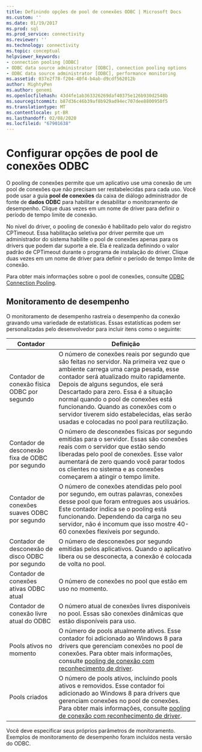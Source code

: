```yaml
---
title: Definindo opções de pool de conexões ODBC | Microsoft Docs
ms.custom: ''
ms.date: 01/19/2017
ms.prod: sql
ms.prod_service: connectivity
ms.reviewer: ''
ms.technology: connectivity
ms.topic: conceptual
helpviewer_keywords:
- connection pooling [ODBC]
- ODBC data source administrator [ODBC], connection pooling options
- ODBC data source administrator [ODBC], performance monitoring
ms.assetid: 037e2f78-f204-40f4-b4ab-d9cdf562012b
author: MightyPen
ms.author: genemi
ms.openlocfilehash: 43d4fe1ab363326269daf40375e126b930d2548b
ms.sourcegitcommit: b87d36c46b39af8b929ad94ec707dee8800950f5
ms.translationtype: MT
ms.contentlocale: pt-BR
ms.lasthandoff: 02/08/2020
ms.locfileid: "67901638"
---
```

# <a name="setting-odbc-connection-pooling-options"></a>Configurar opções de pool de conexões ODBC
O pooling de conexões permite que um aplicativo use uma conexão de um pool de conexões que não precisam ser restabelecidas para cada uso. Você pode usar a guia **pool de conexões** da caixa de diálogo administrador de fonte de **dados ODBC** para habilitar e desabilitar o monitoramento de desempenho. Clique duas vezes em um nome de driver para definir o período de tempo limite de conexão.  
  
 No nível do driver, o pooling de conexão é habilitado pelo valor do registro CPTimeout. Essa habilitação seletiva por driver permite que um administrador do sistema habilite o pool de conexões apenas para os drivers que podem dar suporte a ele. Ela é realizada definindo o valor padrão de CPTimeout durante o programa de instalação do driver. Clique duas vezes em um nome de driver para definir o período de tempo limite de conexão.  
  
 Para obter mais informações sobre o pool de conexões, consulte [ODBC Connection Pooling](../../odbc/reference/develop-app/driver-manager-connection-pooling.md).  
  
## <a name="performance-monitoring"></a>Monitoramento de desempenho  
 O monitoramento de desempenho rastreia o desempenho da conexão gravando uma variedade de estatísticas. Essas estatísticas podem ser personalizadas pelo desenvolvedor para incluir itens como o seguinte:  
  
|Contador|Definição|  
|-------------|----------------|  
|Contador de conexão física ODBC por segundo|O número de conexões reais por segundo que são feitas no servidor. Na primeira vez que o ambiente carrega uma carga pesada, esse contador será atualizado muito rapidamente. Depois de alguns segundos, ele será Descartado para zero. Essa é a situação normal quando o pool de conexões está funcionando. Quando as conexões com o servidor tiverem sido estabelecidas, elas serão usadas e colocadas no pool para reutilização.|  
|Contador de desconexão fixa de ODBC por segundo|O número de desconexões físicas por segundo emitidas para o servidor. Essas são conexões reais com o servidor que estão sendo liberadas pelo pool de conexões. Esse valor aumentará de zero quando você parar todos os clientes no sistema e as conexões começarem a atingir o tempo limite.|  
|Contador de conexões suaves ODBC por segundo|O número de conexões atendidas pelo pool por segundo, em outras palavras, conexões desse pool que foram entregues aos usuários. Este contador indica se o pooling está funcionando. Dependendo da carga no seu servidor, não é incomum que isso mostre 40-60 conexões flexíveis por segundo.|  
|Contador de desconexão de disco ODBC por segundo|O número de desconexões por segundo emitidas pelos aplicativos. Quando o aplicativo libera ou se desconecta, a conexão é colocada de volta no pool.|  
|Contador de conexões ativas ODBC atual|O número de conexões no pool que estão em uso no momento.|  
|Contador de conexão livre atual do ODBC|O número atual de conexões livres disponíveis no pool. Essas são conexões dinâmicas que estão disponíveis para uso.|  
|Pools ativos no momento|O número de pools atualmente ativos. Esse contador foi adicionado ao Windows 8 para drivers que gerenciam conexões no pool de conexões. Para obter mais informações, consulte [pooling de conexão com reconhecimento de driver](../../odbc/reference/develop-app/driver-aware-connection-pooling.md).|  
|Pools criados|O número de pools ativos, incluindo pools ativos e removidos. Esse contador foi adicionado ao Windows 8 para drivers que gerenciam conexões no pool de conexões. Para obter mais informações, consulte [pooling de conexão com reconhecimento de driver](../../odbc/reference/develop-app/driver-aware-connection-pooling.md).|  
  
 Você deve especificar seus próprios parâmetros de monitoramento. Exemplos de monitoramento de desempenho foram incluídos nesta versão do ODBC.
